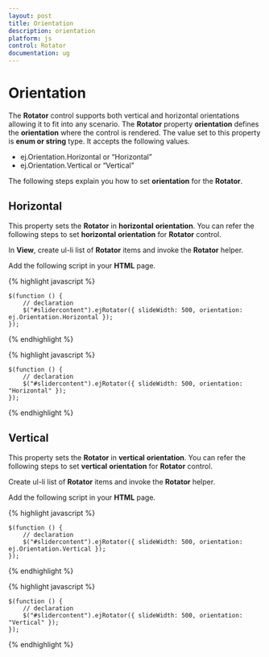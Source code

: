 ```yaml
---
layout: post
title: Orientation
description: orientation
platform: js
control: Rotator
documentation: ug
---
```


# Orientation

The **Rotator** control supports both vertical and horizontal orientations allowing it to fit into any scenario. The **Rotator** property **orientation** defines the **orientation** where the control is rendered. The value set to this property is **enum or string** type. It accepts the following values.

* ej.Orientation.Horizontal or “Horizontal”
* ej.Orientation.Vertical  or “Vertical”

The following steps explain you how to set **orientation** for the **Rotator**.

## Horizontal

This property sets the **Rotator** in **horizontal** **orientation**. You can refer the following steps to set **horizontal** **orientation** for **Rotator** control.

 In **View**, create ul-li list of **Rotator** items and invoke the **Rotator** helper.

 Add the following script in your **HTML** page.


  {% highlight javascript %}

    $(function () {
        // declaration
        $("#slidercontent").ejRotator({ slideWidth: 500, orientation: ej.Orientation.Horizontal });
    });
 
  {% endhighlight %}
  
  
  {% highlight javascript %}

  
  	
    $(function () {
        // declaration
        $("#slidercontent").ejRotator({ slideWidth: 500, orientation: "Horizontal" });
    });
	


  {% endhighlight %}


## Vertical

This property sets the **Rotator** in **vertical** **orientation**. You can refer the following steps to set **vertical** **orientation** for **Rotator** control.

 Create ul-li list of **Rotator** items and invoke the **Rotator** helper.

 Add the following script in your **HTML** page.



  {% highlight javascript %}

  	

    $(function () {
        // declaration
        $("#slidercontent").ejRotator({ slideWidth: 500, orientation: ej.Orientation.Vertical });
    });
	

  {% endhighlight %}
  
  
  {% highlight javascript %}

  

    $(function () {
        // declaration
        $("#slidercontent").ejRotator({ slideWidth: 500, orientation: "Vertical" });
    });
	

  {% endhighlight %}


